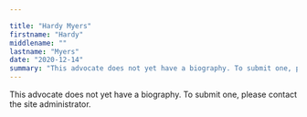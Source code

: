 ```yaml
---

title: "Hardy Myers"
firstname: "Hardy"
middlename: ""
lastname: "Myers"
date: "2020-12-14"
summary: "This advocate does not yet have a biography. To submit one, please contact the site administrator."
---
```

This advocate does not yet have a biography. To submit one, please contact the site administrator.

